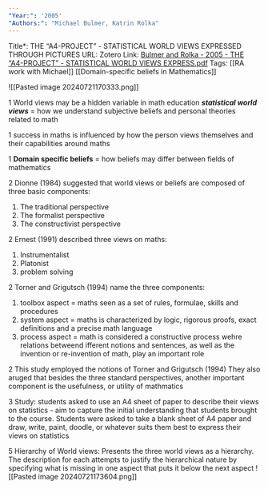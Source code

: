 ```yaml
---
"Year:": '2005'
"Authors:": "Michael Bulmer, Katrin Rolka"
---
```

Title*: THE “A4-PROJECT” - STATISTICAL WORLD VIEWS EXPRESSED THROUGH PICTURES
URL: 
Zotero Link: [Bulmer and Rolka - 2005 - THE “A4-PROJECT” - STATISTICAL WORLD VIEWS EXPRESS.pdf](zotero://select/groups/5566691/items/ZZMGVMEN)
Tags: [[RA work with Michael]] [[Domain-specific beliefs in Mathematics]] 

![[Pasted image 20240721170333.png]]

1
World views may be a hidden variable in math education
***statistical world views*** = how we understand subjective beliefs and personal theories related to math

1
success in maths is influenced by how the person views themselves and their capabilities around maths

1
**Domain specific beliefs** = how beliefs may differ between fields of mathematics

2
Dionne (1984) suggested that world views or beliefs are composed of three basic components:
1. The traditional perspective
2. The formalist perspective
3. The constructivist perspective

2
Ernest (1991) described three views on maths:
1. Instrumentalist
2. Platonist
3. problem solving

2
Torner and Grigutsch (1994) name the three components:
1. toolbox aspect = maths seen as a set of rules, formulae, skills and procedures
2. system aspect = maths is characterized by logic, rigorous proofs, exact definitions and a precise math language
3. process aspect = math is considered a constructive process wehre relations betweend ifferent notions and sentences, as well as the invention or re-invention of math, play an important role

2
This study employed the notions of Torner and Grigutsch (1994)
They also aruged that besides the three standard perspectives, another important component is the usefulness, or utility of mathmatics

3
Study: students asked to use an A4 sheet of paper to describe their views on statistics - aim to capture the initial understanding that students brought to the course. Students were asked to take a blank sheet of A4 paper and draw, write, paint, doodle, or whatever suits them best to express their views on statistics

5
Hierarchy of World views:
Presents the three world views as a hierarchy.
The description for each attempts to justify the hierarchical nature by specifying what is missing in one aspect that puts it below the next aspect
![[Pasted image 20240721173604.png]]

